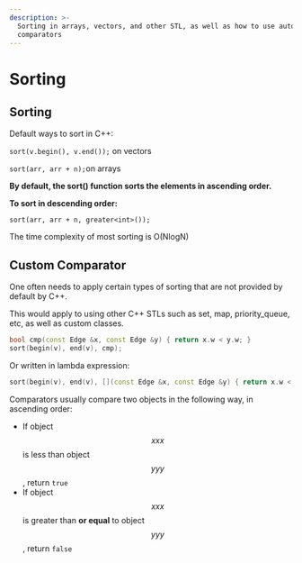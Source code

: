 ```yaml
---
description: >-
  Sorting in arrays, vectors, and other STL, as well as how to use auto
  comparators
---
```


# Sorting

## Sorting

Default ways to sort in C++:&#x20;

`sort(v.begin(), v.end());` on vectors

`sort(arr, arr + n);`on arrays

**By default, the sort() function sorts the elements in ascending order.**

**To sort in descending order:**

`sort(arr, arr + n, greater<int>());`

The time complexity of most sorting is O(NlogN)

## Custom Comparator

One often needs to apply certain types of sorting that are not provided by default by C++.&#x20;

This would apply to using other C++ STLs such as set, map, priority\_queue, etc, as well as custom classes.

```cpp
bool cmp(const Edge &x, const Edge &y) { return x.w < y.w; }
sort(begin(v), end(v), cmp);
```

Or written in lambda expression:

```cpp
sort(begin(v), end(v), [](const Edge &x, const Edge &y) { return x.w < y.w; });
```

Comparators usually compare two objects in the following way, in ascending order:

* If object $$xxx$$ is less than object $$yyy$$, return `true`
* If object $$xxx$$ is greater than **or equal** to object $$yyy$$, return `false`
